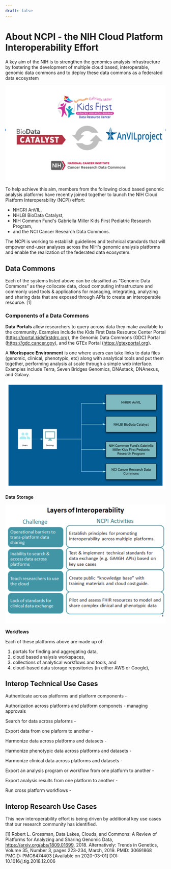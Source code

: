 ```yaml
---
draft: false
---
```


# About NCPI - the NIH Cloud Platform Interoperability Effort


A key aim of the NIH is to strengthen the genomics analysis infrastructure by fostering the development of multiple cloud based, interoperable, genomic data commons and to deploy these data commons as a federated data ecosystem

![NCPI Overview](./_images/ncpi-hero.png)


To help achieve this aim, members from the following cloud based genomic analysis platforms have recently joined together to launch the NIH Cloud Platform Interoperability (NCPI) effort:


* NHGRI AnVIL,
* NHLBI BioData Catalyst,
* NIH Common Fund's Gabriella Miller Kids First Pediatric Research Program,
* and the NCI Cancer Research Data Commons.


The NCPI is working to establish guidelines and technical standards that will empower end-user analyses across the NIH's genomic analysis platforms and enable the realization of the federated data ecosystem.

## Data Commons

Each of the systems listed above can be classified as “Genomic Data Commons” as they collocate data, cloud computing infrastructure and commonly used tools & applications for managing, integrating, analyzing and sharing data that are exposed through APIs to create an interoperable resource. [1]

### Components of a Data Commons


**Data Portals** allow researchers to query across data they make available to the community.  Examples include the Kids First Data Resource Center Portal (https://portal.kidsfirstdrc.org), the Genomic Data Commons (GDC) Portal (https://gdc.cancer.gov), and the GTEx Portal (https://gtexportal.org).

A **Workspace Environment** is one where users can take links to data files (genomic, clinical, phenotypic, etc) along with analytical tools and put them together, performing analysis at scale through a simple web interface.  Examples include Terra, Seven Bridges Genomics, DNAstack, DNAnexus, and Galaxy.



![NCPI Overview](./_images/ncpi-overview.svg)


**Data Storage**

![NCPI Overview](./_images/layers-of-interop.png)

**Workflows**

Each of these platforms above are made up of:

1. portals for finding and aggregating data,
1. cloud based analysis workspaces,
1. collections of analytical workflows and tools,  and
1. cloud-based data storage repositories (in either AWS or Google),



## Interop Technical Use Cases

Authenticate across platforms and platform components -

Authorization across platforms and platform componets - managing approvals

Search for data across plaforms - 

Export data from one plaform to another - 

Harmonize data across platforms and datasets -

Harmonize phenotypic data across platforms and datasets -

Harmonize clinical data across platforms and datasets -

Export an analysis program or workflow  from one platform to another -

Export analysis results from one platform to another -

Run cross platform workflows - 

## Interop Research Use Cases

 This new interoperability effort is being driven by additional key use cases that our research community has identified.









[1] Robert L. Grossman, Data Lakes, Clouds, and Commons: A Review of Platforms for Analyzing and Sharing Genomic Data, https://arxiv.org/abs/1809.01699, 2018.  Alternatively: Trends in Genetics, Volume 35, Number 3, pages 223-234, March, 2019. PMID: 30691868 PMCID: PMC6474403 [Available on 2020-03-01] DOI: 10.1016/j.tig.2018.12.006
  